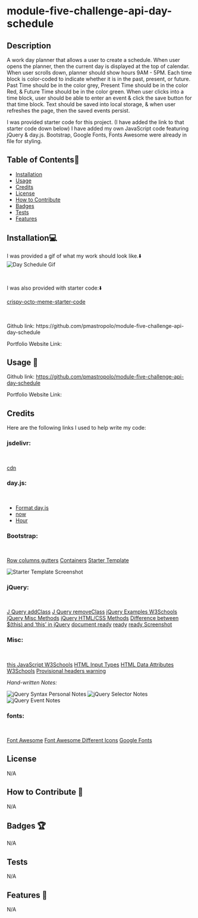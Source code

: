 # module-five-challenge-api-day-schedule


## Description

A work day planner that allows a user to create a schedule. When user opens the planner, then the current day is displayed at the top of calendar. When user scrolls down, planner should show hours 9AM - 5PM. Each time block is color-coded to indicate whether it is in the past, present, or future. Past Time should be in the color grey, Present Time should be in the color Red, & Future Time should be in the color green. When user clicks into a time block, user should be able to enter an event & click the save button for that time block. Text should be saved into local storage, & when user refreshes the page, then the saved events persist.

I was provided starter code for this project. (I have added the link to that starter code down below) I have added my own JavaScript code featuring jQuery & day.js. Bootstrap, Google Fonts, Fonts Awesome were already in file for styling. 


## Table of Contents:file_folder:
- [Installation](#installation)
- [Usage](#usage)
- [Credits](#credits)
- [License](#license)
- [How to Contribute](#How-to-Contribute)
- [Badges](#Badges)
- [Tests](#Tests)
- [Features](#Features)

## Installation:computer:

I was provided a gif of what my work should look like.:arrow_down: 
<br>
![Day Schedule Gif](assets/Images/05-third-party-apis-homework-demo.gif)



<br> 

I was also provided with starter code::arrow_down: 
<br>

[crispy-octo-meme-starter-code](https://github.com/coding-boot-camp/crispy-octo-meme/tree/main)



<br>
<br>
Github link: https://github.com/pmastropolo/module-five-challenge-api-day-schedule

Portfolio Website Link: 

## Usage :open_file_folder:

Github link: https://github.com/pmastropolo/module-five-challenge-api-day-schedule

Portfolio Website Link: 


## Credits

Here are the following links I used to help write my code: 

### jsdelivr:
<br>

[cdn](https://www.jsdelivr.com/)

### day.js:
<br>

- [Format day.js](https://day.js.org/docs/en/display/format)
- [now](https://day.js.org/docs/en/parse/now)
- [Hour](https://day.js.org/docs/en/get-set/hour)

### Bootstrap:
<br>

[Row columns gutters](https://getbootstrap.com/docs/5.1/layout/gutters/#row-columns-gutters)
[Containers](https://getbootstrap.com/docs/5.0/layout/containers/)
[Starter Template](https://getbootstrap.com/docs/5.1/getting-started/introduction/)

![Starter Template Screenshot](<assets/Images/bootstrap starter template.jpeg>)


### jQuery:
<br>

[J Query addClass](https://api.jquery.com/addclass/)
[J Query removeClass](https://api.jquery.com/removeClass/#removeClass-className)
[jQuery Examples W3Schools](https://www.w3schools.com/jquery/jquery_examples.asp)
[jQuery Misc Methods](https://www.w3schools.com/jquery/jquery_ref_misc.asp)
[jQuery HTML/CSS Methods](https://www.w3schools.com/jquery/jquery_ref_html.asp)
[Difference between $(this) and ‘this’ in jQuery](https://www.geeksforgeeks.org/difference-between-this-and-this-in-jquery/#)
[document ready](http://learn.jquery.com/using-jquery-core/document-ready/)
[ready](https://api.jquery.com/ready/#ready-handler)
[ready Screenshot](<assets/Images/JavaScriptScreenshot/docu ready.jpeg>)

### Misc:
<br>

[this JavaScript W3Schools](https://www.w3schools.com/js/js_this.asp)
[HTML Input Types](https://www.w3schools.com/html/html_form_input_types.asp)
[HTML Data Attributes W3Schools](https://www.w3schools.com/tags/att_global_data.asp)
[Provisional headers warning](https://developer.chrome.com/docs/devtools/network/reference/?utm_source=devtools#provisional-headers)



<!--- Unsure If I Can Add School Notes So Will Comment This Out For Now
[UC Davis Assignments - ACT 1 - jQuery Elements](https://git.bootcampcontent.com/University-of-California---Davis/UCD-VIRT-FSF-PT-06-2023-U-LOLC/-/tree/main/05-Third-Party-APIs/01-Activities/01-Ins_jQuery-Elements)
[UC Davis Assignments - ACT 25 - Object This](https://git.bootcampcontent.com/University-of-California---Davis/UCD-VIRT-FSF-PT-06-2023-U-LOLC/-/blob/main/03-JavaScript/01-Activities/25-Ins_Object-This/script.js)
[]

-->

*Hand-written Notes:* 
<br>

![jQuery Syntax Personal Notes](assets/Images/JavaScriptScreenshot/jquerynotespartone.jpg)
![jQuery Selector Notes](assets/Images/JavaScriptScreenshot/jquerynotesselectors.jpg)
![jQuery Event Notes](assets/Images/JavaScriptScreenshot/jqueryeventsnotes.jpg)


### fonts:
<br>

[Font Awesome](https://fontawesome.com/)
[Font Awesome Different Icons](https://fontawesome.com/v5/icons/save?f=classic&s=light&sz=lg&pc=%231b9dee)
[Google Fonts](https://fonts.google.com/)




## License

N/A

## How to Contribute :tada:

N/A

## Badges :trophy:

N/A

## Tests

N/A

## Features :sparkler:

N/A
